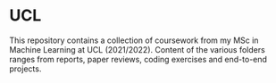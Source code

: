 # UCL
This repository contains a collection of coursework from my MSc in Machine Learning at UCL (2021/2022).
Content of the various folders ranges from reports, paper reviews, coding exercises and end-to-end projects.
